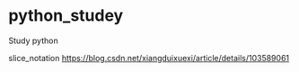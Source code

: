 # python_studey
Study python

slice_notation
https://blog.csdn.net/xiangduixuexi/article/details/103589061
